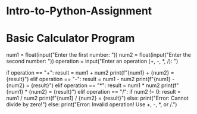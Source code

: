 # Intro-to-Python-Assignment
# Basic Calculator Program

num1 = float(input("Enter the first number: "))
num2 = float(input("Enter the second number: "))
operation = input("Enter an operation (+, -, *, /): ")

if operation == "+":
    result = num1 + num2
    print(f"{num1} + {num2} = {result}")
elif operation == "-":
    result = num1 - num2
    print(f"{num1} - {num2} = {result}")
elif operation == "*":
    result = num1 * num2
    print(f"{num1} * {num2} = {result}")
elif operation == "/":
    if num2 != 0:
        result = num1 / num2
        print(f"{num1} / {num2} = {result}")
    else:
        print("Error: Cannot divide by zero!")
else:
    print("Error: Invalid operation! Use +, -, *, or /.")
